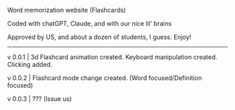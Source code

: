 Word memorization website (Flashcards)

Coded with chatGPT, Claude, and with our nice lil' brains

Approved by US, and about a dozen of students, I guess. Enjoy! 

---------------------------------------------------------------------------------------------------------------

v 0.0.1 | 3d Flashcard animation created. Keyboard manipulation created. Clicking added.

v 0.0.2 | Flashcard mode change created. (Word focused/Definition focused)

v 0.0.3 | ??? (Issue us)
